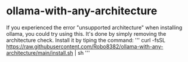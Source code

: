 # ollama-with-any-architecture
If you experienced the error "unsupported architecture" when installing ollama, you could try using this. It's done by simply removing the architecture check. 
Install it by tiping the command: 
'''
curl -fsSL https://raw.githubusercontent.com/Robo8382/ollama-with-any-architecture/main/install.sh | sh
'''
